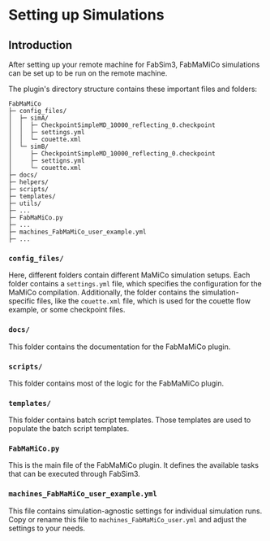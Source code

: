 # Setting up Simulations

## Introduction

After setting up your remote machine for FabSim3, FabMaMiCo simulations can be set up to be run on the remote machine.

The plugin's directory structure contains these important files and folders:

```
FabMaMiCo
├─ config_files/
│  ├─ simA/
│  │  ├─ CheckpointSimpleMD_10000_reflecting_0.checkpoint
│  │  ├─ settings.yml
│  │  └─ couette.xml
│  └─ simB/
│     ├─ CheckpointSimpleMD_10000_reflecting_0.checkpoint
│     ├─ settigns.yml
│     └─ couette.xml
├─ docs/
├─ helpers/
├─ scripts/
├─ templates/
├─ utils/
├─ ...
├─ FabMaMiCo.py
├─ ...
├─ machines_FabMaMiCo_user_example.yml
├─ ...
```

### `config_files/`

Here, different folders contain different MaMiCo simulation setups.
Each folder contains a `settings.yml` file, which specifies the configuration for the MaMiCo compilation.
Additionally, the folder contains the simulation-specific files, like the `couette.xml` file, which is used for the couette flow example, or some checkpoint files.

### `docs/`

This folder contains the documentation for the FabMaMiCo plugin.

### `scripts/`

This folder contains most of the logic for the FabMaMiCo plugin.

### `templates/`

This folder contains batch script templates.
Those templates are used to populate the batch script templates.

### `FabMaMiCo.py`

This is the main file of the FabMaMiCo plugin.
It defines the available tasks that can be executed through FabSim3.

### `machines_FabMaMiCo_user_example.yml`

This file contains simulation-agnostic settings for individual simulation runs.
Copy or rename this file to `machines_FabMaMiCo_user.yml` and adjust the settings to your needs.
